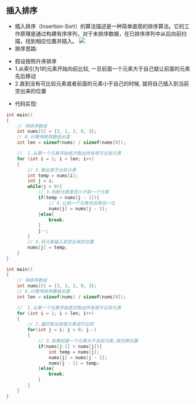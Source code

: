 ## 插入排序

- 插入排序（Insertion-Sort）的算法描述是一种简单直观的排序算法。它的工作原理是通过构建有序序列，对于未排序数据，在已排序序列中从后向前扫描，找到相应位置并插入。
  ![](https://img-blog.csdnimg.cn/img_convert/dcade1832cecd2072bd6d7e4b515ec2e.gif)
- 排序思路:

+ 假设按照升序排序
+ 1.从索引为1的元素开始向前比较, 一旦前面一个元素大于自己就让前面的元素先后移动
+ 2.直到没有可比较元素或者前面的元素小于自己的时候, 就将自己插入到当前空出来的位置

- 代码实现:

```c
int main()
{
    // 待排序数组
    int nums[5] = {3, 1, 2, 0, 3};
    // 0.计算待排序数组长度
    int len = sizeof(nums) / sizeof(nums[0]);

    //  1.从第一个元素开始依次取出所有用于比较元素
    for (int i = 1; i < len; i++)
    {
        // 2.取出用于比较元素
        int temp = nums[i];
        int j = i;
        while(j > 0){
            // 3.判断元素是否小于前一个元素
            if(temp < nums[j - 1]){
                // 4.让前一个元素向后移动一位
                nums[j] = nums[j - 1];
            }else{
                break;
            }
            j--;
        }
        // 5.将元素插入到空出来的位置
        nums[j] = temp;
    }
}
```

```c
int main()
{
    // 待排序数组
    int nums[5] = {3, 1, 2, 0, 3};
    // 0.计算待排序数组长度
    int len = sizeof(nums) / sizeof(nums[0]);

    //  1.从第一个元素开始依次取出所有用于比较元素
    for (int i = 1; i < len; i++)
    {
        // 2.遍历取出前面元素进行比较
        for(int j = i; j > 0; j--)
        {
            // 3.如果前面一个元素大于当前元素,就交换位置
            if(nums[j-1] > nums[j]){
                int temp = nums[j];
                nums[j] = nums[j - 1];
                nums[j - 1] = temp;
            }else{
                break;
            }
        }
    }
}
```